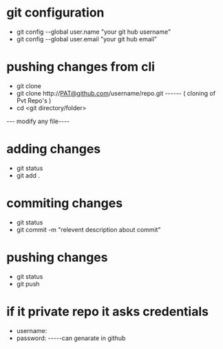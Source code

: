 # git configuration

- git config --global user.name "your git hub username"
- git config --global user.email "your git hub email"


# pushing changes from cli

- git clone <repourl>
- git clone http://PAT@github.com/username/repo.git  ------ ( cloning of Pvt Repo's )
- cd <git directory/folder>

--- modify any file----

# adding changes
- git status
- git add .

# commiting changes
- git status
- git commit -m "relevent description about commit"

# pushing changes

- git status
- git push

# if it private repo it asks credentials
- username: <your github username>
- password: <personal access token> -----can genarate in github
